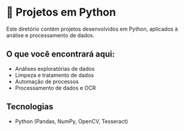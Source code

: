 # 🐍 Projetos em Python

Este diretório contém projetos desenvolvidos em Python, aplicados à análise e processamento de dados.

## O que você encontrará aqui:
- Análises exploratórias de dados
- Limpeza e tratamento de dados
- Automação de processos
- Processamento de dados e OCR

## Tecnologias
- Python (Pandas, NumPy, OpenCV, Tesseract)
